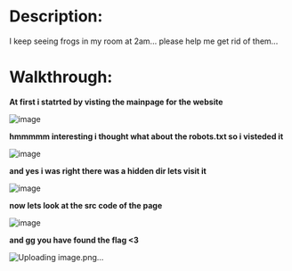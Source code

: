# Description:
  I keep seeing frogs in my room at 2am... please help me get rid of them...
# Walkthrough:
**At first i statrted by visting the mainpage for the website**

![image](https://github.com/qlashx/ctf_writeups/assets/106611511/fec7f314-5224-448f-99ad-0473950a9fa7)

**hmmmmm interesting i thought what about the robots.txt so i visteded it**

![image](https://github.com/qlashx/ctf_writeups/assets/106611511/3e3bffea-3e40-4112-9cd2-b504ec86aa36)

**and yes i was right there was a hidden dir lets visit it**

![image](https://github.com/qlashx/ctf_writeups/assets/106611511/604c4ac3-5b9e-49a7-bfa7-76233ed3cfe1)

**now lets look at the src code of the page**

![image](https://github.com/qlashx/ctf_writeups/assets/106611511/04d21c30-4b16-4216-8756-c89fdb823737)

**and gg you have found the flag <3**

![Uploading image.png…]()


